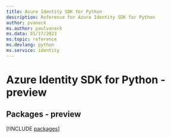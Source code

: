 ```yaml
---
title: Azure Identity SDK for Python
description: Reference for Azure Identity SDK for Python
author: pvaneck
ms.author: paulvaneck
ms.data: 01/17/2023
ms.topic: reference
ms.devlang: python
ms.service: identity
---
```

# Azure Identity SDK for Python - preview
## Packages - preview
[!INCLUDE [packages](identity-index.md)]